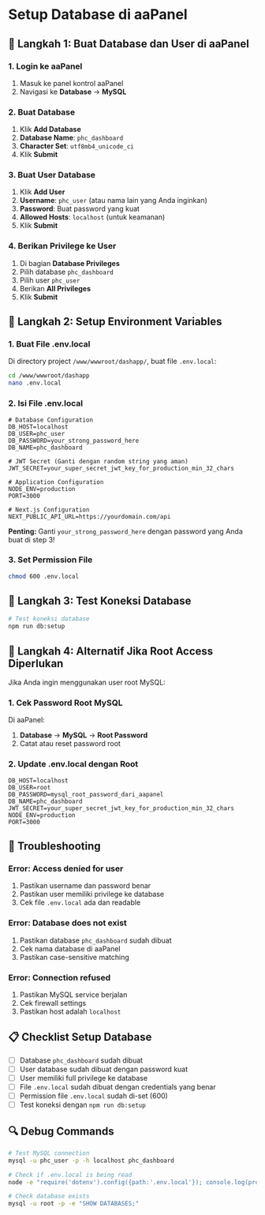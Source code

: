 # Setup Database di aaPanel

## 🔧 Langkah 1: Buat Database dan User di aaPanel

### 1. Login ke aaPanel

1. Masuk ke panel kontrol aaPanel
2. Navigasi ke **Database** → **MySQL**

### 2. Buat Database

1. Klik **Add Database**
2. **Database Name**: `phc_dashboard`
3. **Character Set**: `utf8mb4_unicode_ci`
4. Klik **Submit**

### 3. Buat User Database

1. Klik **Add User**
2. **Username**: `phc_user` (atau nama lain yang Anda inginkan)
3. **Password**: Buat password yang kuat
4. **Allowed Hosts**: `localhost` (untuk keamanan)
5. Klik **Submit**

### 4. Berikan Privilege ke User

1. Di bagian **Database Privileges**
2. Pilih database `phc_dashboard`
3. Pilih user `phc_user`
4. Berikan **All Privileges**
5. Klik **Submit**

## 🔧 Langkah 2: Setup Environment Variables

### 1. Buat File .env.local

Di directory project `/www/wwwroot/dashapp/`, buat file `.env.local`:

```bash
cd /www/wwwroot/dashapp
nano .env.local
```

### 2. Isi File .env.local

```env
# Database Configuration
DB_HOST=localhost
DB_USER=phc_user
DB_PASSWORD=your_strong_password_here
DB_NAME=phc_dashboard

# JWT Secret (Ganti dengan random string yang aman)
JWT_SECRET=your_super_secret_jwt_key_for_production_min_32_chars

# Application Configuration
NODE_ENV=production
PORT=3000

# Next.js Configuration
NEXT_PUBLIC_API_URL=https://yourdomain.com/api
```

**Penting:** Ganti `your_strong_password_here` dengan password yang Anda buat di step 3!

### 3. Set Permission File

```bash
chmod 600 .env.local
```

## 🔧 Langkah 3: Test Koneksi Database

```bash
# Test koneksi database
npm run db:setup
```

## 🔧 Langkah 4: Alternatif Jika Root Access Diperlukan

Jika Anda ingin menggunakan user root MySQL:

### 1. Cek Password Root MySQL

Di aaPanel:

1. **Database** → **MySQL** → **Root Password**
2. Catat atau reset password root

### 2. Update .env.local dengan Root

```env
DB_HOST=localhost
DB_USER=root
DB_PASSWORD=mysql_root_password_dari_aapanel
DB_NAME=phc_dashboard
JWT_SECRET=your_super_secret_jwt_key_for_production_min_32_chars
NODE_ENV=production
PORT=3000
```

## 🔧 Troubleshooting

### Error: Access denied for user

1. Pastikan username dan password benar
2. Pastikan user memiliki privilege ke database
3. Cek file `.env.local` ada dan readable

### Error: Database does not exist

1. Pastikan database `phc_dashboard` sudah dibuat
2. Cek nama database di aaPanel
3. Pastikan case-sensitive matching

### Error: Connection refused

1. Pastikan MySQL service berjalan
2. Cek firewall settings
3. Pastikan host adalah `localhost`

## 📋 Checklist Setup Database

- [ ] Database `phc_dashboard` sudah dibuat
- [ ] User database sudah dibuat dengan password kuat
- [ ] User memiliki full privilege ke database
- [ ] File `.env.local` sudah dibuat dengan credentials yang benar
- [ ] Permission file `.env.local` sudah di-set (600)
- [ ] Test koneksi dengan `npm run db:setup`

## 🔍 Debug Commands

```bash
# Test MySQL connection
mysql -u phc_user -p -h localhost phc_dashboard

# Check if .env.local is being read
node -e "require('dotenv').config({path:'.env.local'}); console.log(process.env.DB_USER)"

# Check database exists
mysql -u root -p -e "SHOW DATABASES;"
```
